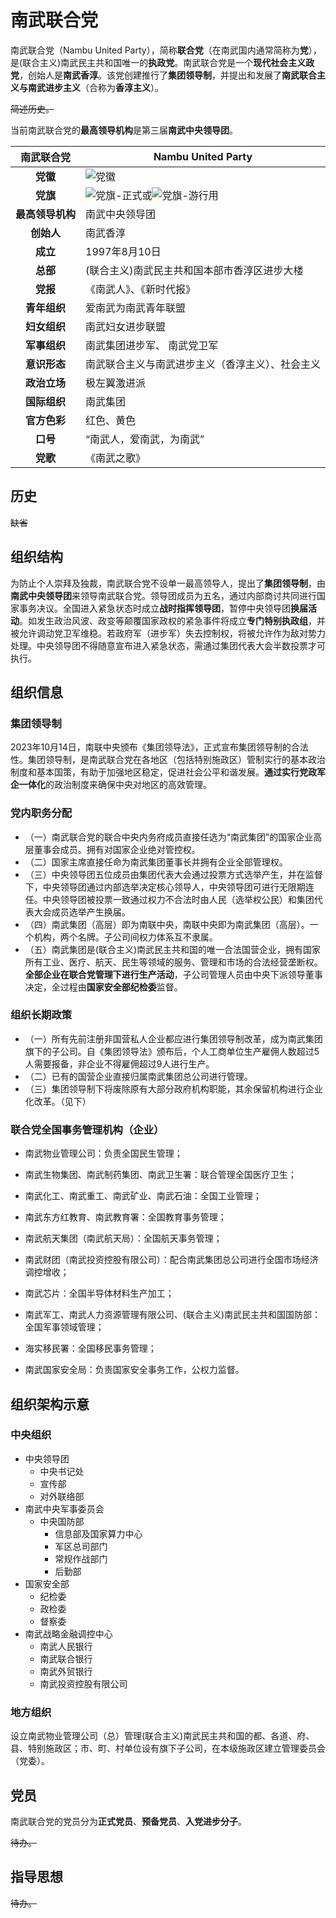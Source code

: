 # 南武联合党

南武联合党（Nambu United Party），简称**联合党**（在南武国内通常简称为**党**），是(联合主义)南武民主共和国唯一的**执政党**。南武联合党是一个**现代社会主义政党**，创始人是**南武香淳**。该党创建推行了**集团领导制**，并提出和发展了**南武联合主义与南武进步主义**（合称为**香淳主义**）。

~~简述历史。~~

当前南武联合党的**最高领导机构**是第三届**南武中央领导团**。

| **南武联合党**  | **Nambu United Party**                                                  |
|:----------:|-------------------------------------------------------------------------|
|   **党徽**   | ![党徽](/images/nambu_logo.svg)                                         |
|   **党旗**   | ![党旗-正式](/images/nup_flag.svg)或![党旗-游行用](/images/nup_text_flag.svg) |
| **最高领导机构** | 南武中央领导团                                                                 |
|  **创始人**   | 南武香淳                                                                    |
|   **成立**   | 1997年8月10日                                                              |
|   **总部**   | (联合主义)南武民主共和国本部市香淳区进步大楼                                                     |
|   **党报**   | 《南武人》、《新时代报》                                                            |
|  **青年组织**  | 爱南武为南武青年联盟                                                              |
|  **妇女组织**  | 南武妇女进步联盟                                                                |
|  **军事组织**  | 南武集团进步军、 南武党卫军                                                          |
|  **意识形态**  | 南武联合主义与南武进步主义（香淳主义）、社会主义                                                |
|  **政治立场**  | 极左翼激进派                                                                  |
|  **国际组织**  | 南武集团                                                                    |
|  **官方色彩**  | 红色、黄色                                                                   |
|   **口号**   | “南武人，爱南武，为南武”                                                           |
|   **党歌**   | 《南武之歌》                                                                  |

## 历史

~~缺省~~

## 组织结构

为防止个人崇拜及独裁，南武联合党不设单一最高领导人，提出了**集团领导制**，由**南武中央领导团**来领导南武联合党。领导团成员为五名，通过内部商讨共同进行国家事务决议。全国进入紧急状态时成立**战时指挥领导团**，暂停中央领导团**换届活动**。如发生政治风波、政变等颠覆国家政权的紧急事件将成立**专门特别执政组**，并被允许调动党卫军维稳。若政府军（进步军）失去控制权，将被允许作为敌对势力处理。中央领导团不得随意宣布进入紧急状态，需通过集团代表大会半数投票才可执行。

## 组织信息

### 集团领导制

2023年10月14日，南联中央颁布《集团领导法》，正式宣布集团领导制的合法性。集团领导制，是南武联合党在各地区（包括特别施政区）管制实行的基本政治制度和基本国策，有助于加强地区稳定，促进社会公平和谐发展。**通过实行党政军企一体化**的政治制度来确保中央对地区的高效管理。

### 党内职务分配

* （一）南武联合党的联合中央内务府成员直接任选为“南武集团”的国家企业高层董事会成员。拥有对国家企业绝对管控权。
* （二）国家主席直接任命为南武集团董事长并拥有企业全部管理权。
* （三）中央领导团五位成员由集团代表大会通过投票方式选举产生，并在监督下，中央领导团通过内部选举决定核心领导人，中央领导团可进行无限期连任。中央领导团被投票一致通过权力不合法时由人民（选举权公民）和集团代表大会成员选举产生换届。
* （四）南武集团（高层）即为南联中央，南联中央即为南武集团（高层）。一个机构，两个名牌。子公司间权力体系互不隶属。
* （五）南武集团是(联合主义)南武民主共和国的唯一合法国营企业，拥有国家所有工业、医疗、航天、民生等领域的服务、管理和市场的合法经营垄断权。**全部企业在联合党管理下进行生产活动**，子公司管理人员由中央下派领导董事决定，全过程由**国家安全部纪检委**监督。

### 组织长期政策

* （一）所有先前注册非国营私人企业都应进行集团领导制改革，成为南武集团旗下的子公司。自《集团领导法》颁布后，个人工商单位生产雇佣人数超过5人需要报备，非企业不得雇佣超过9人进行生产。
* （二）已有的国营企业直接归属南武集团总公司进行管理。
* （三）集团领导制下将废除原有大部分政府机构职能，其余保留机构进行企业化改革。（见下）

### 联合党全国事务管理机构（企业）

* 南武物业管理公司：负责全国民生管理；

* 南武生物集团、南武制药集团、南武卫生署：联合管理全国医疗卫生；

* 南武化工、南武重工、南武矿业、南武石油：全国工业管理；

* 南武东方红教育、南武教育署：全国教育事务管理；

* 南武航天集团（南武航天局）：全国航天事务管理；

* 南武财团（南武投资控股有限公司）：配合南武集团总公司进行全国市场经济调控增收；

* 南武芯片：全国半导体材料生产加工；

* 南武军工、南武人力资源管理有限公司、(联合主义)南武民主共和国国防部：全国军事领域管理；

* 海实移民署：全国移民事务管理；

* 南武国家安全局：负责国家安全事务工作，公权力监督。

## 组织架构示意

### 中央组织

* 中央领导团
    * 中央书记处
    * 宣传部
    * 对外联络部
* 南武中央军事委员会
    * 中央国防部
        * 信息部及国家算力中心
        * 军区总司部门
        * 常规作战部门
        * 后勤部
* 国家安全部
    * 纪检委
    * 政检委
    * 督察委
* 南武战略金融调控中心
    * 南武人民银行
    * 南武联合银行
    * 南武外贸银行
    * 南武投资控股有限公司

### 地方组织

设立南武物业管理公司（总）管理(联合主义)南武民主共和国的都、各道、府、县、特别施政区；市、町、村单位设有旗下子公司，在本级施政区建立管理委员会（党委）。

## 党员

南武联合党的党员分为**正式党员**、**预备党员**、**入党进步分子**。

~~待办。~~

## 指导思想

~~待办。~~